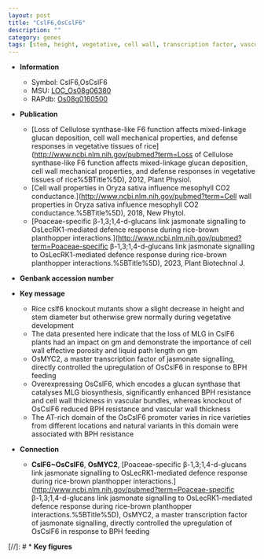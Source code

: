 ```yaml
---
layout: post
title: "CslF6,OsCslF6"
description: ""
category: genes
tags: [stem, height, vegetative, cell wall, transcription factor, vascular bundle, resistance, jasmonate]
---
```


* **Information**  
    + Symbol: CslF6,OsCslF6  
    + MSU: [LOC_Os08g06380](http://rice.uga.edu/cgi-bin/ORF_infopage.cgi?orf=LOC_Os08g06380)  
    + RAPdb: [Os08g0160500](https://rapdb.dna.affrc.go.jp/locus/?name=Os08g0160500)  

* **Publication**  
    + [Loss of Cellulose synthase-like F6 function affects mixed-linkage glucan deposition, cell wall mechanical properties, and defense responses in vegetative tissues of rice](http://www.ncbi.nlm.nih.gov/pubmed?term=Loss of Cellulose synthase-like F6 function affects mixed-linkage glucan deposition, cell wall mechanical properties, and defense responses in vegetative tissues of rice%5BTitle%5D), 2012, Plant Physiol.
    + [Cell wall properties in Oryza sativa influence mesophyll CO2 conductance.](http://www.ncbi.nlm.nih.gov/pubmed?term=Cell wall properties in Oryza sativa influence mesophyll CO2 conductance.%5BTitle%5D), 2018, New Phytol.
    + [Poaceae-specific β-1,3;1,4-d-glucans link jasmonate signalling to OsLecRK1-mediated defence response during rice-brown planthopper interactions.](http://www.ncbi.nlm.nih.gov/pubmed?term=Poaceae-specific β-1,3;1,4-d-glucans link jasmonate signalling to OsLecRK1-mediated defence response during rice-brown planthopper interactions.%5BTitle%5D), 2023, Plant Biotechnol J.

* **Genbank accession number**  

* **Key message**  
    + Rice cslf6 knockout mutants show a slight decrease in height and stem diameter but otherwise grew normally during vegetative development
    + The data presented here indicate that the loss of MLG in CslF6 plants had an impact on gm and demonstrate the importance of cell wall effective porosity and liquid path length on gm
    + OsMYC2, a master transcription factor of jasmonate signalling, directly controlled the upregulation of OsCslF6 in response to BPH feeding
    + Overexpressing OsCslF6, which encodes a glucan synthase that catalyses MLG biosynthesis, significantly enhanced BPH resistance and cell wall thickness in vascular bundles, whereas knockout of OsCslF6 reduced BPH resistance and vascular wall thickness
    + The AT-rich domain of the OsCslF6 promoter varies in rice varieties from different locations and natural variants in this domain were associated with BPH resistance

* **Connection**  
    + __CslF6~OsCslF6__, __OsMYC2__, [Poaceae-specific β-1,3;1,4-d-glucans link jasmonate signalling to OsLecRK1-mediated defence response during rice-brown planthopper interactions.](http://www.ncbi.nlm.nih.gov/pubmed?term=Poaceae-specific β-1,3;1,4-d-glucans link jasmonate signalling to OsLecRK1-mediated defence response during rice-brown planthopper interactions.%5BTitle%5D),  OsMYC2, a master transcription factor of jasmonate signalling, directly controlled the upregulation of OsCslF6 in response to BPH feeding

[//]: # * **Key figures**  


